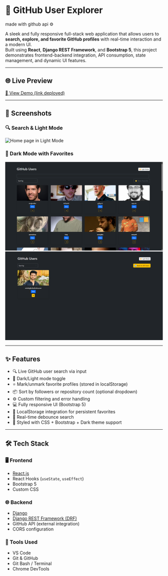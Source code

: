 # 🚀 GitHub User Explorer

made with github api ⚙️

A sleek and fully responsive full-stack web application that allows users to **search, explore, and favorite GitHub profiles** with real-time interaction and a modern UI.  
Built using **React**, **Django REST Framework**, and **Bootstrap 5**, this project demonstrates frontend-backend integration, API consumption, state management, and dynamic UI features.

---

## 🌐 Live Preview

[🔗 View Demo (link deployed)](#)

---

## 📸 Screenshots

### 🔍 Search & Light Mode  
![Home page in Light Mode](screenshots/search-light.png)

### 🌙 Dark Mode with Favorites  
![Home Page in Dark Mode](screenshots/main_page.png)
![Favorites in Dark Mode](screenshots/favorites.png)

---

## ✨ Features

- 🔍 Live GitHub user search via input
- 🌙 Dark/Light mode toggle
- ⭐ Mark/unmark favorite profiles (stored in localStorage)
- 📦 Sort by followers or repository count (optional dropdown)
- ⚙️ Custom filtering and error handling
- 💻 Fully responsive UI (Bootstrap 5)
- 💾 LocalStorage integration for persistent favorites
- 🔄 Real-time debounce search
- 💅 Styled with CSS + Bootstrap + Dark theme support

---

## 🛠️ Tech Stack

### 🖥️ Frontend
- [React.js](https://reactjs.org/)
- React Hooks (`useState`, `useEffect`)
- Bootstrap 5
- Custom CSS

### 🌐 Backend
- [Django](https://www.djangoproject.com/)
- [Django REST Framework (DRF)](https://www.django-rest-framework.org/)
- GitHub API (external integration)
- CORS configuration

### 🧰 Tools Used
- VS Code
- Git & GitHub
- Git Bash / Terminal
- Chrome DevTools





